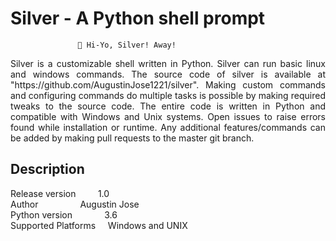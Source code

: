 <h1>Silver - A Python shell prompt</h1>

                                                                
                   🏇 Hi-Yo, Silver! Away!                      
                                                                


<p align="justify">Silver is a customizable shell written in Python. Silver can run basic linux and windows commands. The source code of
silver is available at "https://github.com/AugustinJose1221/silver". Making custom commands and configuring commands 
do multiple tasks is possible by making required tweaks to the source code. The entire code is written in Python and 
compatible with Windows and Unix systems. Open issues to raise errors found while installation or runtime. Any 
additional features/commands can be added by making pull requests to the master git branch.</p>

Description
-----------
<p>
Release version &nbsp;&nbsp;&nbsp;&nbsp;&nbsp;&nbsp;&nbsp;&nbsp;1.0<br>
Author &nbsp;&nbsp;&nbsp;&nbsp;&nbsp;&nbsp;&nbsp;&nbsp;&nbsp;&nbsp;&nbsp;&nbsp;&nbsp;&nbsp;&nbsp;&nbsp;Augustin Jose<br>
Python version &nbsp;&nbsp;&nbsp;&nbsp;&nbsp;&nbsp;&nbsp;&nbsp;&nbsp;&nbsp;&nbsp;&nbsp;3.6<br>
Supported Platforms &nbsp;&nbsp;&nbsp;&nbsp;Windows and UNIX<br>
</p>
